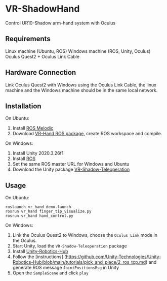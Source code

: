 # VR-ShadowHand
Control UR10-Shadow arm-hand system with Oculus

## Requirements
Linux machine (Ubuntu, ROS)
Windows machine (ROS, Unity, Oculus)
Oculus Quest2 + Oculus Link Cable

## Hardware Connection
Link Oculus Quest2 with Windows using the Oculus Link Cable, the linux machine and the Windows machine should be in the same local network.

## Installation
On Ubuntu:
1. Install [ROS Melodic](http://wiki.ros.org/melodic/Installation/Ubuntu)
2. Download [VR-Hand ROS package](https://drive.google.com/file/d/1oe7UmbuDleIHNe2Oh04PIiQn4MOv_BCF/view?usp=share_link), create ROS workspace and compile.

On Windows:
1. Install Unity 2020.3.26f1
2. Install [ROS](http://wiki.ros.org/Installation/Windows)
3. Set the same ROS master URL for Windows and Ubuntu
4. Download the Unity package [VR-Shadow-Teleoperation](https://drive.google.com/file/d/1VE7xPYl_VV5D8OJ-HcyLGxFncXLTzBd2/view?usp=share_link)


## Usage
On Ubuntu:

```shell
roslaunch vr_hand demo.launch
rosrun vr_hand finger_tip_visualize.py
rosrun vr_hand hand_control.py
```

On Windows:

1. Link the Oculus Quest2 to Windows, choose the `Oculus Link` mode in the Oculus.
2. Start Unity, load the `VR-Shadow-Teleoperation` package
3. Install [Unity-Robotics-Hub](https://github.com/Unity-Technologies/Unity-Robotics-Hub)
4. Follow the [instructions] (https://github.com/Unity-Technologies/Unity-Robotics-Hub/blob/main/tutorials/pick_and_place/2_ros_tcp.md) and generate ROS message `JointPositionsMsg` in Unity  
5. Open the `SampleScene` and click `play`
